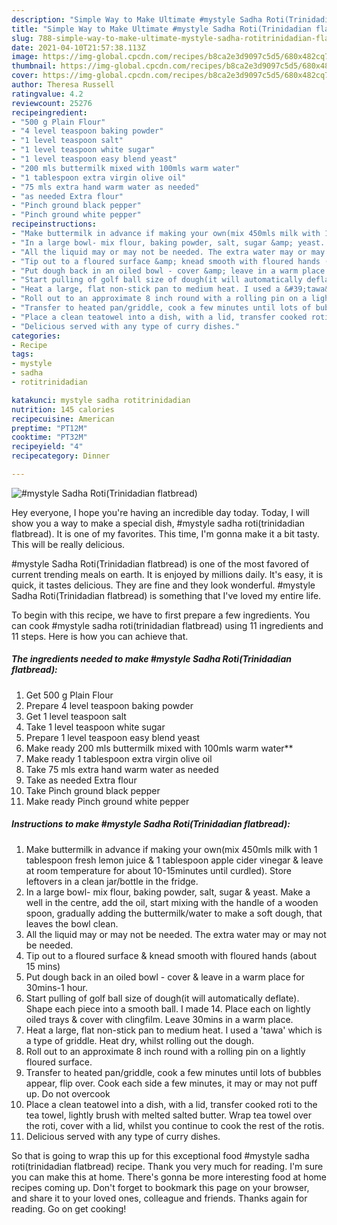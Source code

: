 ```yaml
---
description: "Simple Way to Make Ultimate #mystyle Sadha Roti(Trinidadian flatbread)"
title: "Simple Way to Make Ultimate #mystyle Sadha Roti(Trinidadian flatbread)"
slug: 788-simple-way-to-make-ultimate-mystyle-sadha-rotitrinidadian-flatbread
date: 2021-04-10T21:57:38.113Z
image: https://img-global.cpcdn.com/recipes/b8ca2e3d9097c5d5/680x482cq70/mystyle-sadha-rotitrinidadian-flatbread-recipe-main-photo.jpg
thumbnail: https://img-global.cpcdn.com/recipes/b8ca2e3d9097c5d5/680x482cq70/mystyle-sadha-rotitrinidadian-flatbread-recipe-main-photo.jpg
cover: https://img-global.cpcdn.com/recipes/b8ca2e3d9097c5d5/680x482cq70/mystyle-sadha-rotitrinidadian-flatbread-recipe-main-photo.jpg
author: Theresa Russell
ratingvalue: 4.2
reviewcount: 25276
recipeingredient:
- "500 g Plain Flour"
- "4 level teaspoon baking powder"
- "1 level teaspoon salt"
- "1 level teaspoon white sugar"
- "1 level teaspoon easy blend yeast"
- "200 mls buttermilk mixed with 100mls warm water"
- "1 tablespoon extra virgin olive oil"
- "75 mls extra hand warm water as needed"
- "as needed Extra flour"
- "Pinch ground black pepper"
- "Pinch ground white pepper"
recipeinstructions:
- "Make buttermilk in advance if making your own(mix 450mls milk with 1 tablespoon fresh lemon juice &amp; 1 tablespoon apple cider vinegar &amp; leave at room temperature for about 10-15minutes until curdled). Store leftovers in a clean jar/bottle in the fridge."
- "In a large bowl- mix flour, baking powder, salt, sugar &amp; yeast. Make a well in the centre, add the oil, start mixing with the handle of a wooden spoon, gradually adding the buttermilk/water to make a soft dough, that leaves the bowl clean."
- "All the liquid may or may not be needed. The extra water may or may not be needed."
- "Tip out to a floured surface &amp; knead smooth with floured hands (about 15 mins)"
- "Put dough back in an oiled bowl - cover &amp; leave in a warm place for 30mins-1 hour."
- "Start pulling of golf ball size of dough(it will automatically deflate). Shape each piece into a smooth ball. I made 14. Place each on lightly oiled trays &amp; cover with clingfilm. Leave 30mins in a warm place."
- "Heat a large, flat non-stick pan to medium heat. I used a &#39;tawa&#39; which is a type of griddle. Heat dry, whilst rolling out the dough."
- "Roll out to an approximate 8 inch round with a rolling pin on a lightly floured surface."
- "Transfer to heated pan/griddle, cook a few minutes until lots of bubbles appear, flip over. Cook each side a few minutes, it may or may not puff up. Do not overcook"
- "Place a clean teatowel into a dish, with a lid, transfer cooked roti to the tea towel, lightly brush with melted salted butter. Wrap tea towel over the roti, cover with a lid, whilst you continue to cook the rest of the rotis."
- "Delicious served with any type of curry dishes."
categories:
- Recipe
tags:
- mystyle
- sadha
- rotitrinidadian

katakunci: mystyle sadha rotitrinidadian 
nutrition: 145 calories
recipecuisine: American
preptime: "PT12M"
cooktime: "PT32M"
recipeyield: "4"
recipecategory: Dinner

---
```



![#mystyle Sadha Roti(Trinidadian flatbread)](https://img-global.cpcdn.com/recipes/b8ca2e3d9097c5d5/680x482cq70/mystyle-sadha-rotitrinidadian-flatbread-recipe-main-photo.jpg)

Hey everyone, I hope you're having an incredible day today. Today, I will show you a way to make a special dish, #mystyle sadha roti(trinidadian flatbread). It is one of my favorites. This time, I'm gonna make it a bit tasty. This will be really delicious.



#mystyle Sadha Roti(Trinidadian flatbread) is one of the most favored of current trending meals on earth. It is enjoyed by millions daily. It's easy, it is quick, it tastes delicious. They are fine and they look wonderful. #mystyle Sadha Roti(Trinidadian flatbread) is something that I've loved my entire life.


To begin with this recipe, we have to first prepare a few ingredients. You can cook #mystyle sadha roti(trinidadian flatbread) using 11 ingredients and 11 steps. Here is how you can achieve that.

<!--inarticleads1-->

##### The ingredients needed to make #mystyle Sadha Roti(Trinidadian flatbread):

1. Get 500 g Plain Flour
1. Prepare 4 level teaspoon baking powder
1. Get 1 level teaspoon salt
1. Take 1 level teaspoon white sugar
1. Prepare 1 level teaspoon easy blend yeast
1. Make ready 200 mls buttermilk mixed with 100mls warm water**
1. Make ready 1 tablespoon extra virgin olive oil
1. Take 75 mls extra hand warm water as needed
1. Take as needed Extra flour
1. Take Pinch ground black pepper
1. Make ready Pinch ground white pepper




<!--inarticleads2-->

##### Instructions to make #mystyle Sadha Roti(Trinidadian flatbread):

1. Make buttermilk in advance if making your own(mix 450mls milk with 1 tablespoon fresh lemon juice &amp; 1 tablespoon apple cider vinegar &amp; leave at room temperature for about 10-15minutes until curdled). Store leftovers in a clean jar/bottle in the fridge.
1. In a large bowl- mix flour, baking powder, salt, sugar &amp; yeast. Make a well in the centre, add the oil, start mixing with the handle of a wooden spoon, gradually adding the buttermilk/water to make a soft dough, that leaves the bowl clean.
1. All the liquid may or may not be needed. The extra water may or may not be needed.
1. Tip out to a floured surface &amp; knead smooth with floured hands (about 15 mins)
1. Put dough back in an oiled bowl - cover &amp; leave in a warm place for 30mins-1 hour.
1. Start pulling of golf ball size of dough(it will automatically deflate). Shape each piece into a smooth ball. I made 14. Place each on lightly oiled trays &amp; cover with clingfilm. Leave 30mins in a warm place.
1. Heat a large, flat non-stick pan to medium heat. I used a &#39;tawa&#39; which is a type of griddle. Heat dry, whilst rolling out the dough.
1. Roll out to an approximate 8 inch round with a rolling pin on a lightly floured surface.
1. Transfer to heated pan/griddle, cook a few minutes until lots of bubbles appear, flip over. Cook each side a few minutes, it may or may not puff up. Do not overcook
1. Place a clean teatowel into a dish, with a lid, transfer cooked roti to the tea towel, lightly brush with melted salted butter. Wrap tea towel over the roti, cover with a lid, whilst you continue to cook the rest of the rotis.
1. Delicious served with any type of curry dishes.




So that is going to wrap this up for this exceptional food #mystyle sadha roti(trinidadian flatbread) recipe. Thank you very much for reading. I'm sure you can make this at home. There's gonna be more interesting food at home recipes coming up. Don't forget to bookmark this page on your browser, and share it to your loved ones, colleague and friends. Thanks again for reading. Go on get cooking!
